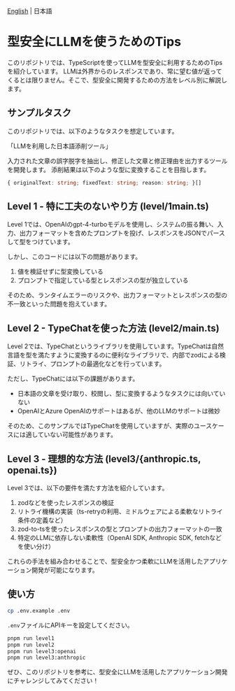 [English](README.md) | 日本語

# 型安全にLLMを使うためのTips

このリポジトリでは、TypeScriptを使ってLLMを型安全に利用するためのTipsを紹介しています。
LLMは外界からのレスポンスであり、常に望む値が返ってくるとは限りません。そこで、型安全に開発するための方法をレベル別に解説します。

## サンプルタスク

このリポジトリでは、以下のようなタスクを想定しています。

「LLMを利用した日本語添削ツール」

入力された文章の誤字脱字を抽出し、修正した文章と修正理由を出力するツールを開発します。
添削結果は以下のような型に変換することを目指します。

```typescript
{ originalText: string; fixedText: string; reason: string; }[]
```

## Level 1 - 特に工夫のないやり方 (level/1main.ts)

Level 1では、OpenAIのgpt-4-turboモデルを使用し、システムの振る舞い、入力、出力フォーマットを含めたプロンプトを投げ、レスポンスをJSONでパースして型をつけています。

しかし、このコードには以下の問題があります。

1. 値を検証せずに型変換している
2. プロンプトで指定している型とレスポンスの型が独立している

そのため、ランタイムエラーのリスクや、出力フォーマットとレスポンスの型の不一致といった問題を抱えています。

## Level 2 - TypeChatを使った方法 (level2/main.ts)

Level 2では、TypeChatというライブラリを使用しています。TypeChatは自然言語を型を満たすように変換するのに便利なライブラリで、内部でzodによる検証、リトライ、プロンプトの最適化などを行っています。

ただし、TypeChatには以下の課題があります。

- 日本語の文章を受け取り、校閲し、型に変換するようなタスクには向いていない
- OpenAIとAzure OpenAIのサポートはあるが、他のLLMのサポートは微妙

そのため、このサンプルではTypeChatを使用していますが、実際のユースケースには適していない可能性があります。

## Level 3 - 理想的な方法 (level3/{anthropic.ts, openai.ts})

Level 3では、以下の要件を満たす方法を紹介しています。

1. zodなどを使ったレスポンスの検証
2. リトライ機構の実装（ts-retryの利用、ミドルウェアによる柔軟なリトライ条件の定義など）
3. zod-to-tsを使ったレスポンスの型とプロンプトの出力フォーマットの一致
4. 特定のLLMに依存しない柔軟性（OpenAI SDK, Anthropic SDK, fetchなどを使い分け）

これらの手法を組み合わせることで、型安全かつ柔軟にLLMを活用したアプリケーション開発が可能になります。

## 使い方

```bash
cp .env.example .env
```

`.env`ファイルにAPIキーを設定してください。

```bash
pnpm run level1
pnpm run level2
pnpm run level3:openai
pnpm run level3:anthropic
```

ぜひ、このリポジトリを参考に、型安全にLLMを活用したアプリケーション開発にチャレンジしてみてください！
